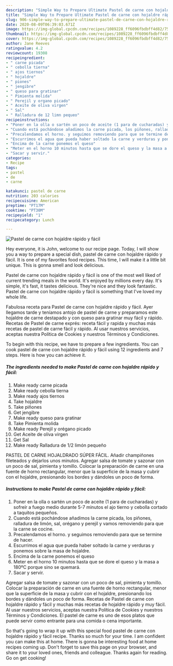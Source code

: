 ```yaml
---
description: "Simple Way to Prepare Ultimate Pastel de carne con hojaldre rápido y fácil"
title: "Simple Way to Prepare Ultimate Pastel de carne con hojaldre rápido y fácil"
slug: 906-simple-way-to-prepare-ultimate-pastel-de-carne-con-hojaldre-rapido-y-facil
date: 2020-08-09T06:39:03.671Z
image: https://img-global.cpcdn.com/recipes/1089228_ff6096fbdbff4d82/751x532cq70/pastel-de-carne-con-hojaldre-rapido-y-facil-foto-principal.jpg
thumbnail: https://img-global.cpcdn.com/recipes/1089228_ff6096fbdbff4d82/751x532cq70/pastel-de-carne-con-hojaldre-rapido-y-facil-foto-principal.jpg
cover: https://img-global.cpcdn.com/recipes/1089228_ff6096fbdbff4d82/751x532cq70/pastel-de-carne-con-hojaldre-rapido-y-facil-foto-principal.jpg
author: Jane Reeves
ratingvalue: 4.2
reviewcount: 19308
recipeingredient:
- " carne picada"
- " cebolla tierna"
- " ajos tiernos"
- " hojaldre"
- " piones"
- " jengibre"
- " queso para gratinar"
- " Pimienta molida"
- " Perejil y organo picado"
- " Aceite de oliva virgen"
- " Sal"
- " Ralladura de 12 limn pequeo"
recipeinstructions:
- "Poner en la olla o sartén un poco de aceite (1 para de cucharadas) y sofreír a fuego medio durante 5-7 minutos el ajo tierno y cebolla cortado a taquitos pequeños."
- "Cuando está pochándose añadimos la carne picada, los piñones, ralladura de limón, sal, orégano y perejil y vamos removiendo para que la carne se cocine."
- "Precalendamos el horno. y seguimos removiendo para que se termine de hacer."
- "Escurrimos el agua que pueda haber soltado la carne y verduras y ponemos sobre la masa de hojaldre."
- "Encima de la carne ponemos el queso"
- "Meter en el horno 10 minutos hasta que se dore el queso y la masa a 180ºC porque sino se quemará."
- "Sacar y servir."
categories:
- Recipe
tags:
- pastel
- de
- carne

katakunci: pastel de carne 
nutrition: 203 calories
recipecuisine: American
preptime: "PT17M"
cooktime: "PT30M"
recipeyield: "1"
recipecategory: Lunch

---
```



![Pastel de carne con hojaldre rápido y fácil](https://img-global.cpcdn.com/recipes/1089228_ff6096fbdbff4d82/751x532cq70/pastel-de-carne-con-hojaldre-rapido-y-facil-foto-principal.jpg)

Hey everyone, it is John, welcome to our recipe page. Today, I will show you a way to prepare a special dish, pastel de carne con hojaldre rápido y fácil. It is one of my favorites food recipes. This time, I will make it a little bit unique. This is gonna smell and look delicious.

Pastel de carne con hojaldre rápido y fácil is one of the most well liked of current trending meals in the world. It's enjoyed by millions every day. It's simple, it's fast, it tastes delicious. They're nice and they look fantastic. Pastel de carne con hojaldre rápido y fácil is something that I've loved my whole life.

Fabulosa receta para Pastel de carne con hojaldre rápido y fácil. Ayer llegamos tarde y teníamos antojo de pastel de carne y preparamos este hojaldre de carne destapado y con queso para gratinar muy fácil y rápido. Recetas de Pastel de carne exprés: receta fácil y rapida y muchas más recetas de pastel de carne fácil y rápido. Al usar nuestros servicios, aceptas nuestra Política de Cookies y nuestros Términos y Condiciones.


To begin with this recipe, we have to prepare a few ingredients. You can cook pastel de carne con hojaldre rápido y fácil using 12 ingredients and 7 steps. Here is how you can achieve it.

<!--inarticleads1-->

##### The ingredients needed to make Pastel de carne con hojaldre rápido y fácil:

1. Make ready  carne picada
1. Make ready  cebolla tierna
1. Make ready  ajos tiernos
1. Take  hojaldre
1. Take  piñones
1. Get  jengibre
1. Make ready  queso para gratinar
1. Take  Pimienta molida
1. Make ready  Perejil y orégano picado
1. Get  Aceite de oliva virgen
1. Get  Sal
1. Make ready  Ralladura de 1/2 limón pequeño


PASTEL DE CARNE HOJALDRADO SÚPER FÁCIL. Añadir champiñones fileteados y dejarlos unos minutos. Agregar salsa de tomate y sazonar con un poco de sal, pimienta y tomillo. Colocar la preparación de carne en una fuente de horno rectangular, menor que la superficie de la masa y cubrir con el hojaldre, presionando los bordes y dándoles un poco de forma. 

<!--inarticleads2-->

##### Instructions to make Pastel de carne con hojaldre rápido y fácil:

1. Poner en la olla o sartén un poco de aceite (1 para de cucharadas) y sofreír a fuego medio durante 5-7 minutos el ajo tierno y cebolla cortado a taquitos pequeños.
1. Cuando está pochándose añadimos la carne picada, los piñones, ralladura de limón, sal, orégano y perejil y vamos removiendo para que la carne se cocine.
1. Precalendamos el horno. y seguimos removiendo para que se termine de hacer.
1. Escurrimos el agua que pueda haber soltado la carne y verduras y ponemos sobre la masa de hojaldre.
1. Encima de la carne ponemos el queso
1. Meter en el horno 10 minutos hasta que se dore el queso y la masa a 180ºC porque sino se quemará.
1. Sacar y servir.


Agregar salsa de tomate y sazonar con un poco de sal, pimienta y tomillo. Colocar la preparación de carne en una fuente de horno rectangular, menor que la superficie de la masa y cubrir con el hojaldre, presionando los bordes y dándoles un poco de forma. Recetas de Pastel de carne con hojaldre rápido y fácil y muchas más recetas de hojaldre rápido y muy fácil. Al usar nuestros servicios, aceptas nuestra Política de Cookies y nuestros Términos y Condiciones. El pastel de carne es uno de esos platos que puede servir como entrante para una comida o cena importante. 

So that's going to wrap it up with this special food pastel de carne con hojaldre rápido y fácil recipe. Thanks so much for your time. I am confident you can make this at home. There is gonna be interesting food at home recipes coming up. Don't forget to save this page on your browser, and share it to your loved ones, friends and colleague. Thanks again for reading. Go on get cooking!
